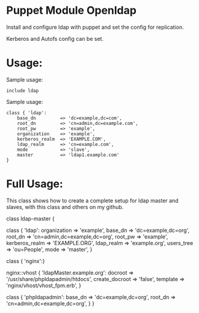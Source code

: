 Puppet Module Openldap
======================

Install and configure ldap with puppet and set the config for replication.

Kerberos and Autofs config can be set.


Usage:
======

Sample usage:

	include ldap


Sample usage:

  	class { 'ldap':  
    	base_dn         => 'dc=example,dc=com',
    	root_dn         => 'cn=admin,dc=example.com',
    	root_pw         => 'example',
    	organization    => 'example',
    	kerberos_realm  => 'EXAMPLE.COM',
    	ldap_realm      => 'cn=example.com',
    	mode            => 'slave',
    	master          => 'ldap1.example.com'
  	}


Full Usage:
===========

This class shows how to create a complete setup for ldap master and slaves, with this class and others on my github.

class ldap-master {

  class { 'ldap':
    organization    => 'example',
    base_dn         => 'dc=example,dc=org',
    root_dn         => 'cn=admin,dc=example,dc=org',
    root_pw         => 'example',
    kerberos_realm  => 'EXAMPLE.ORG',
    ldap_realm      => 'example.org',
    users_tree      => 'ou=People',
    mode            => 'master',
  }

  class { 'nginx':}

  nginx::vhost { 'ldapMaster.example.org':
    docroot         => '/usr/share/phpldapadmin/htdocs',
    create_docroot  => 'false',
    template        =>  'nginx/vhost/vhost_fpm.erb',
  }

  class { 'phpldapadmin':
    base_dn => 'dc=example,dc=org',
    root_dn => 'cn=admin,dc=example,dc=org',
  }
}
